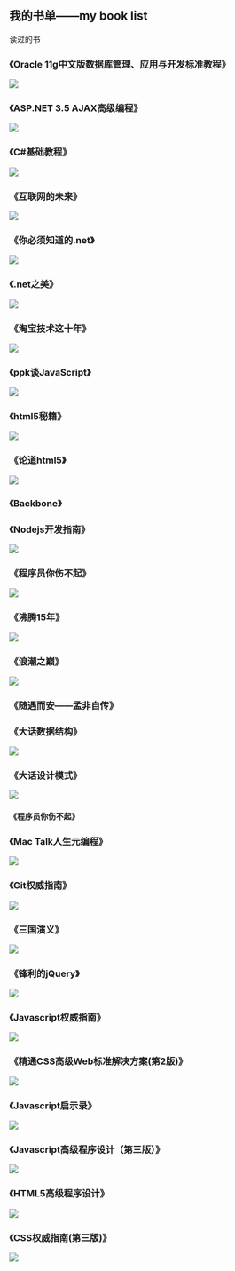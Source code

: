 ## 我的书单——my book list

读过的书

### 《Oracle 11g中文版数据库管理、应用与开发标准教程》
![](http://img5.douban.com/lpic/s22777949.jpg)

### 《ASP.NET 3.5 AJAX高级编程》
![](http://img3.douban.com/lpic/s6106662.jpg)

### 《C#基础教程》
![](http://img3.douban.com/lpic/s4196243.jpg)

### 《互联网的未来》
![](http://img5.douban.com/lpic/s6276899.jpg)


### 《你必须知道的.net》
![](http://img5.douban.com/lpic/s9111288.jpg)

### 《.net之美》
![](http://img3.douban.com/lpic/s27223810.jpg)

### 《淘宝技术这十年》
![](http://img3.douban.com/lpic/s26713863.jpg)

### 《ppk谈JavaScript》
![](http://img5.douban.com/lpic/s2984236.jpg)

### 《html5秘籍》
![](http://img3.douban.com/lpic/s11190661.jpg)

### 《论道html5》
![](http://img5.douban.com/lpic/s9042118.jpg)

### 《Backbone》

### 《Nodejs开发指南》
![](http://img5.douban.com/lpic/s10307479.jpg)

### 《程序员你伤不起》 
![](http://img5.douban.com/lpic/s26824277.jpg)

### 《沸腾15年》 
![](http://img5.douban.com/lpic/s4502957.jpg)

### 《浪潮之巅》
![](http://img3.douban.com/lpic/s6584764.jpg)

### 《随遇而安——孟非自传》 

### 《大话数据结构》
![](http://img3.douban.com/lpic/s6382631.jpg)

### 《大话设计模式》
![](http://img5.douban.com/lpic/s6908318.jpg)

#### 《程序员你伤不起》

###  《Mac Talk人生元编程》
![](http://img3.douban.com/lpic/s27219901.jpg)

###  《Git权威指南》
![](http://img3.douban.com/lpic/s6523000.jpg)

###  《三国演义》 
![](http://img3.douban.com/lpic/s1564175.jpg)

###  《锋利的jQuery》 
![](http://img5.douban.com/lpic/s28026858.jpg)

###  《Javascript权威指南》
![](http://img3.douban.com/lpic/s5860151.jpg)

### 《精通CSS高级Web标准解决方案(第2版)》
![](http://img5.douban.com/lpic/s11187739.jpg)

### 《Javascript启示录》
![](http://img5.douban.com/lpic/s27228856.jpg)

### 《Javascript高级程序设计（第三版）》
![](http://img3.douban.com/lpic/s8958650.jpg)

### 《HTML5高级程序设计》
![](http://img3.douban.com/lpic/s4569610.jpg)

### 《CSS权威指南(第三版)》
![](http://img3.douban.com/lpic/s2921314.jpg)
